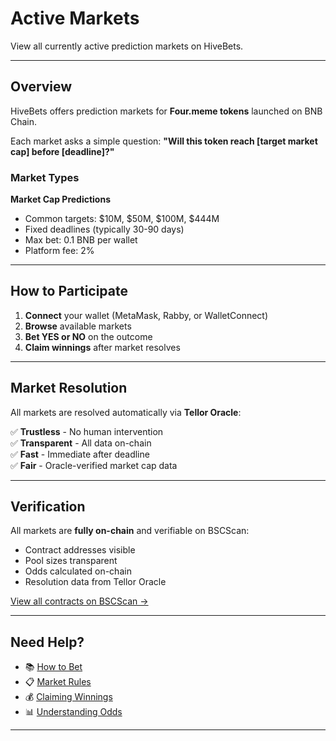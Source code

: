 # Active Markets

View all currently active prediction markets on HiveBets.

---

## Overview

HiveBets offers prediction markets for **Four.meme tokens** launched on BNB Chain.

Each market asks a simple question:
**"Will this token reach [target market cap] before [deadline]?"**

### Market Types

**Market Cap Predictions**
- Common targets: $10M, $50M, $100M, $444M
- Fixed deadlines (typically 30-90 days)
- Max bet: 0.1 BNB per wallet
- Platform fee: 2%

---

## How to Participate

1. **Connect** your wallet (MetaMask, Rabby, or WalletConnect)
2. **Browse** available markets
3. **Bet YES or NO** on the outcome
4. **Claim winnings** after market resolves

---

## Market Resolution

All markets are resolved automatically via **Tellor Oracle**:

✅ **Trustless** - No human intervention  
✅ **Transparent** - All data on-chain  
✅ **Fast** - Immediate after deadline  
✅ **Fair** - Oracle-verified market cap data  

---

## Verification

All markets are **fully on-chain** and verifiable on BSCScan:

- Contract addresses visible
- Pool sizes transparent
- Odds calculated on-chain
- Resolution data from Tellor Oracle

[View all contracts on BSCScan →](https://bscscan.com)

---

## Need Help?

- 📚 [How to Bet](how-to-bet.md)
- 📋 [Market Rules](rules.md)
- 💰 [Claiming Winnings](claiming.md)
- 📊 [Understanding Odds](understanding-odds.md)

---
